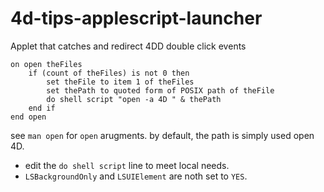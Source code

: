 # 4d-tips-applescript-launcher
Applet that catches and redirect 4DD double click events

```applescript
on open theFiles
	if (count of theFiles) is not 0 then
		set theFile to item 1 of theFiles
		set thePath to quoted form of POSIX path of theFile
		do shell script "open -a 4D " & thePath
	end if
end open
```

see `man open` for `open` arugments. by default, the path is simply used open 4D.

* edit the `do shell script` line to meet local needs.
* `LSBackgroundOnly` and `LSUIElement` are noth set to `YES`.
